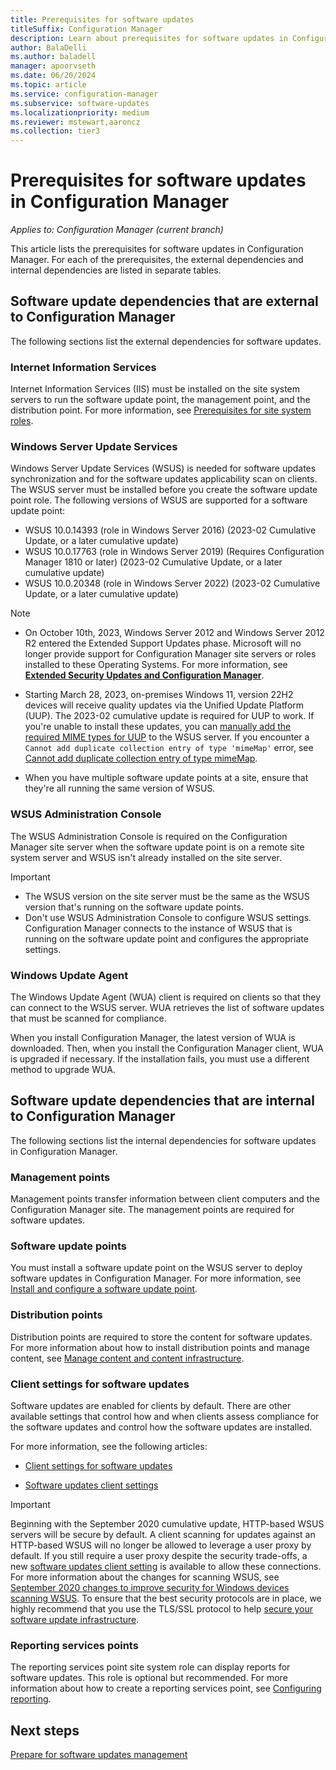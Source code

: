 ```yaml
---
title: Prerequisites for software updates
titleSuffix: Configuration Manager
description: Learn about prerequisites for software updates in Configuration Manager.
author: BalaDelli
ms.author: baladell
manager: apoorvseth
ms.date: 06/20/2024
ms.topic: article
ms.service: configuration-manager
ms.subservice: software-updates
ms.localizationpriority: medium
ms.reviewer: mstewart,aaroncz
ms.collection: tier3
---
```


# Prerequisites for software updates in Configuration Manager

*Applies to: Configuration Manager (current branch)*

This article lists the prerequisites for software updates in Configuration Manager. For each of the prerequisites, the external dependencies and internal dependencies are listed in separate tables.

## Software update dependencies that are external to Configuration Manager

The following sections list the external dependencies for software updates.

### Internet Information Services

Internet Information Services (IIS) must be installed on the site system servers to run the software update point, the management point, and the distribution point. For more information, see [Prerequisites for site system roles](../../core/plan-design/configs/site-and-site-system-prerequisites.md).

### Windows Server Update Services

Windows Server Update Services (WSUS) is needed for software updates synchronization and for the software updates applicability scan on clients. The WSUS server must be installed before you create the software update point role. The following versions of WSUS are supported for a software update point:

- WSUS 10.0.14393 (role in Windows Server 2016) (2023-02 Cumulative Update, or a later cumulative update)
- WSUS 10.0.17763 (role in Windows Server 2019) (Requires Configuration Manager 1810 or later) (2023-02 Cumulative Update, or a later cumulative update)
- WSUS 10.0.20348 (role in Windows Server 2022) (2023-02 Cumulative Update, or a later cumulative update)

> [!NOTE]
>
> - On October 10th, 2023, Windows Server 2012 and Windows Server 2012 R2 entered the Extended Support Updates phase. Microsoft will no longer provide support for Configuration Manager site servers or roles installed to these Operating Systems. For more information, see **[Extended Security Updates and Configuration Manager](/mem/configmgr/core/plan-design/configs/supported-operating-systems-for-clients-and-devices)**.
>
> - Starting March 28, 2023, on-premises Windows 11, version 22H2 devices will receive quality updates via the Unified Update Platform (UUP). The 2023-02 cumulative update is required for UUP to work. If you're unable to install these updates, you can [manually add the required MIME types for UUP](/windows-server/administration/windows-server-update-services/plan/plan-your-wsus-deployment#manually-add-the-required-mime-types-for-uup) to the WSUS server. If you encounter a `Cannot add duplicate collection entry of type 'mimeMap'` error, see [Cannot add duplicate collection entry of type mimeMap](/windows-server/administration/windows-server-update-services/manage/wsus-messages-and-troubleshooting-tips#cannot-add-duplicate-collection-entry-of-type-mimemap).
>
> - When you have multiple software update points at a site, ensure that they're all running the same version of WSUS.

### WSUS Administration Console

The WSUS Administration Console is required on the Configuration Manager site server when the software update point is on a remote site system server and WSUS isn't already installed on the site server.

> [!IMPORTANT]
>
> - The WSUS version on the site server must be the same as the WSUS version that's running on the software update points.
> - Don't use WSUS Administration Console to configure WSUS settings. Configuration Manager connects to the instance of WSUS that is running on the software update point and configures the appropriate settings.

### Windows Update Agent

The Windows Update Agent (WUA) client is required on clients so that they can connect to the WSUS server. WUA retrieves the list of software updates that must be scanned for compliance.

When you install Configuration Manager, the latest version of WUA is downloaded. Then, when you install the Configuration Manager client, WUA is upgraded if necessary. If the installation fails, you must use a different method to upgrade WUA.

## Software update dependencies that are internal to Configuration Manager

The following sections list the internal dependencies for software updates in Configuration Manager.

### Management points

Management points transfer information between client computers and the Configuration Manager site. The management points are required for software updates.

### Software update points

You must install a software update point on the WSUS server to deploy software updates in Configuration Manager. For more information, see [Install and configure a software update point](../get-started/install-a-software-update-point.md).

### Distribution points

Distribution points are required to store the content for software updates. For more information about how to install distribution points and manage content, see [Manage content and content infrastructure](../../core/servers/deploy/configure/manage-content-and-content-infrastructure.md).

### Client settings for software updates

Software updates are enabled for clients by default. There are other available settings that control how and when clients assess compliance for the software updates and control how the software updates are installed.

 For more information, see the following articles:

- [Client settings for software updates](../get-started/manage-settings-for-software-updates.md#BKMK_ClientSettings)

- [Software updates client settings](../../core/clients/deploy/about-client-settings.md#software-updates)

> [!IMPORTANT]
>
> Beginning with the September 2020 cumulative update, HTTP-based WSUS servers will be secure by default. A client scanning for updates against an HTTP-based WSUS will no longer be allowed to leverage a user proxy by default. If you still require a user proxy despite the security trade-offs, a new [software updates client setting](../../core/clients/deploy/about-client-settings.md#software-updates) is available to allow these connections. For more information about the changes for scanning WSUS, see [September 2020 changes to improve security for Windows devices scanning WSUS](https://go.microsoft.com/fwlink/?linkid=2144403). To ensure that the best security protocols are in place, we highly recommend that you use the TLS/SSL protocol to help [secure your software update infrastructure](../get-started/software-update-point-ssl.md).

### Reporting services points

The reporting services point site system role can display reports for software updates. This role is optional but recommended. For more information about how to create a reporting services point, see [Configuring reporting](../../core/servers/manage/configuring-reporting.md).

## Next steps

[Prepare for software updates management](../get-started/prepare-for-software-updates-management.md)
